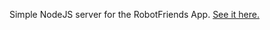 Simple NodeJS server for the RobotFriends App. [See it here.](https://peaceful-robots-4d2d45.netlify.com/)
